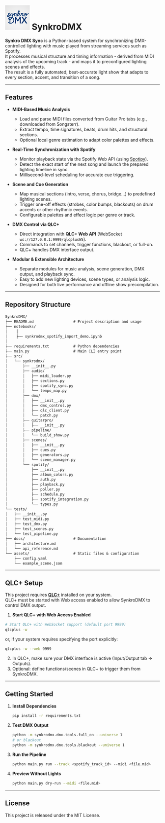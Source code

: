 # <img src="source/assets/synkroDMX.png" alt="SynkroDMX" height="80"> SynkroDMX

**Synkro DMX Sync** is a Python-based system for synchronizing DMX-controlled lighting with music played from streaming services such as Spotify.  
It processes musical structure and timing information - derived from MIDI analysis of the upcoming track - and maps it to preconfigured lighting scenes and effects.  
The result is a fully automated, beat-accurate light show that adapts to every section, accent, and transition of a song.

---

## Features

- **MIDI-Based Music Analysis**  
  - Load and parse MIDI files converted from Guitar Pro tabs (e.g., downloaded from Songsterr).  
  - Extract tempo, time signatures, beats, drum hits, and structural sections.  
  - Optional local genre estimation to adapt color palettes and effects.

- **Real-Time Synchronization with Spotify**  
  - Monitor playback state via the Spotify Web API (using [Spotipy](https://spotipy.readthedocs.io/)).  
  - Detect the exact start of the next song and launch the prepared lighting timeline in sync.  
  - Millisecond-level scheduling for accurate cue triggering.

- **Scene and Cue Generation**  
  - Map musical sections (intro, verse, chorus, bridge…) to predefined lighting scenes.  
  - Trigger one-off effects (strobes, color bumps, blackouts) on drum accents or other rhythmic events.  
  - Configurable palettes and effect logic per genre or track.

- **DMX Control via QLC+**  
  - Direct integration with **QLC+ Web API** (WebSocket `ws://127.0.0.1:9999/qlcplusWS`).  
  - Commands to set channels, trigger functions, blackout, or full-on.  
  - QLC+ handles DMX interface output.  

- **Modular & Extensible Architecture**  
  - Separate modules for music analysis, scene generation, DMX output, and playback sync.  
  - Easy to add new lighting devices, scene types, or analysis logic.  
  - Designed for both live performance and offline show precompilation.

---

## Repository Structure

```plaintext
SynkroDMX/
├── README.md                  # Project description and usage
├── notebooks/
│    │    
│    ├── synkrodmx_spotify_import_demo.ipynb
│
├── requirements.txt           # Python dependencies
├── main.py                    # Main CLI entry point
├── src/
│   └── synkrodmx/
│       ├── __init__.py
│       ├── audio/
│       │   ├── midi_loader.py
│       │   ├── sections.py
│       │   ├── spotify_sync.py
│       │   └── tempo_map.py
│       ├── dmx/
│       │   ├── __init__.py 
│       │   ├── dmx_control.py
│       │   ├── qlc_client.py
│       │   └── patch.py
│       ├── guitarpro/
│       │   ├── __init__.py
│       ├── pipeline/
│       │   └── build_show.py
│       ├── scenes/
│       │   ├── __init__.py
│       │   ├── cues.py
│       │   ├── generators.py
│       │   └── scene_manager.py
│       └── spotify/
│           ├── __init__.py
│           ├── album_colors.py
│           ├── auth.py
│           ├── playback.py
│           ├── poller.py
│           ├── schedule.py
│           ├── spotify_integration.py
│           └── types.py
└── tests/
│   ├── __init__.py
│   ├── test_midi.py
│   ├── test_dmx.py
│   ├── test_scenes.py
│   └── test_pipeline.py
├── docs/                      # Documentation
│   ├── architecture.md
│   └── api_reference.md
└── assets/                    # Static files & configuration
    ├── config.yaml
    └── example_scene.json
```

---


## QLC+ Setup

This project requires **[QLC+](https://www.qlcplus.org/)** installed on your system.  
QLC+ must be started with Web access enabled to allow SynkroDMX to control DMX output.

1. **Start QLC+ with Web Access Enabled**

```bash
# Start QLC+ with WebSocket support (default port 9999)
qlcplus -w
```

or, if your system requires specifying the port explicitly:

```bash
qlcplus -w --web 9999
```

2. In QLC+, make sure your DMX interface is active (Input/Output tab → Outputs).  
3. Optional: define functions/scenes in QLC+ to trigger them from SynkroDMX.

---

## Getting Started

1. **Install Dependencies**
   ```bash
   pip install -r requirements.txt
   ```

2. **Test DMX Output**
   ```bash
   python -m synkrodmx.dmx.tools.full_on --universe 1
   # or blackout
   python -m synkrodmx.dmx.tools.blackout --universe 1
   ```

3. **Run the Pipeline**
   ```bash
   python main.py run --track <spotify_track_id> --midi <file.mid>
   ```

4. **Preview Without Lights**
   ```bash
   python main.py dry-run --midi <file.mid>
   ```

---

## License

This project is released under the MIT License.
